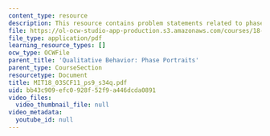 ```yaml
---
content_type: resource
description: This resource contains problem statements related to phase portraits.
file: https://ol-ocw-studio-app-production.s3.amazonaws.com/courses/18-03sc-differential-equations-fall-2011/bb43c909efc0928f52f9a446dcda0891_MIT18_03SCF11_ps9_s34q.pdf
file_type: application/pdf
learning_resource_types: []
ocw_type: OCWFile
parent_title: 'Qualitative Behavior: Phase Portraits'
parent_type: CourseSection
resourcetype: Document
title: MIT18_03SCF11_ps9_s34q.pdf
uid: bb43c909-efc0-928f-52f9-a446dcda0891
video_files:
  video_thumbnail_file: null
video_metadata:
  youtube_id: null
---
```

